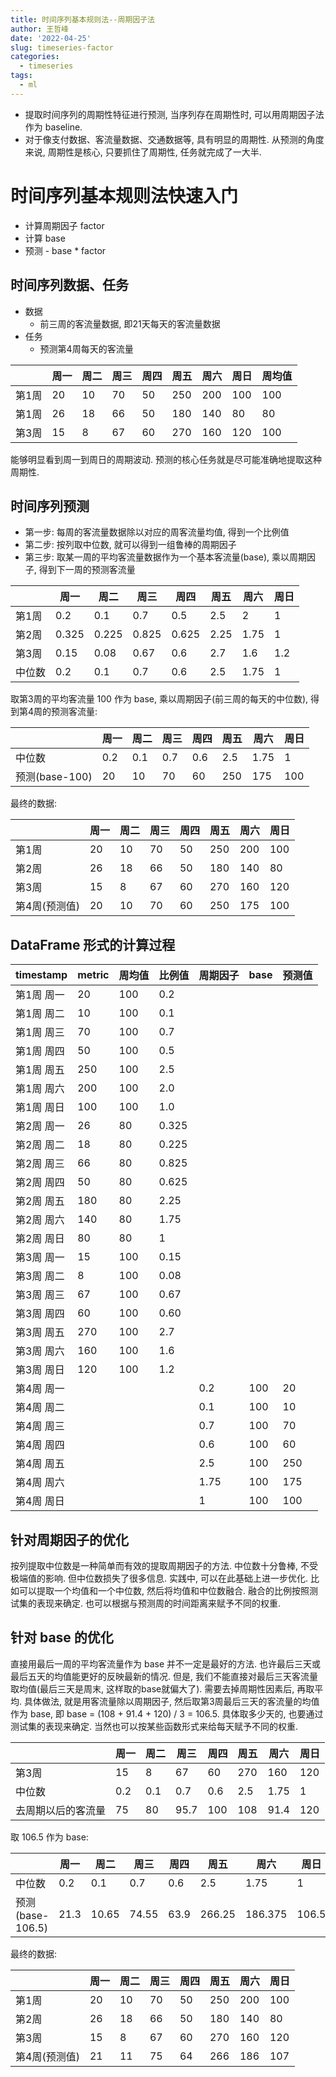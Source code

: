 ```yaml
---
title: 时间序列基本规则法--周期因子法
author: 王哲峰
date: '2022-04-25'
slug: timeseries-factor
categories:
  - timeseries
tags:
  - ml
---
```





- 提取时间序列的周期性特征进行预测, 当序列存在周期性时, 可以用周期因子法作为 baseline.
- 对于像支付数据、客流量数据、交通数据等, 具有明显的周期性. 从预测的角度来说, 周期性是核心, 只要抓住了周期性, 任务就完成了一大半.

# 时间序列基本规则法快速入门

   - 计算周期因子 factor
   - 计算 base
   - 预测 - base \* factor

## 时间序列数据、任务

- 数据
  - 前三周的客流量数据, 即21天每天的客流量数据
- 任务
  - 预测第4周每天的客流量


|       | 周一 | 周二 | 周三 | 周四 | 周五 | 周六 | 周日 | 周均值 |
|-------|------|------|------|------|------|------|------|--------|
| 第1周 | 20   | 10   | 70   | 50   | 250  | 200  | 100  | 100    |
| 第1周 | 26   | 18   | 66   | 50   | 180  | 140  | 80   | 80     |
| 第3周 | 15   | 8    | 67   | 60   | 270  | 160  | 120  | 100    |

能够明显看到周一到周日的周期波动. 预测的核心任务就是尽可能准确地提取这种周期性. 

## 时间序列预测

- 第一步: 每周的客流量数据除以对应的周客流量均值, 得到一个比例值
- 第二步: 按列取中位数, 就可以得到一组鲁棒的周期因子
- 第三步: 取某一周的平均客流量数据作为一个基本客流量(base), 乘以周期因子, 得到下一周的预测客流量

|       | 周一  | 周二  | 周三  | 周四  | 周五 | 周六 | 周日 |
|-------|------|------|------|------|------|------|------|
| 第1周  | 0.2   | 0.1   | 0.7   | 0.5   | 2.5  | 2    | 1    |
| 第2周  | 0.325 | 0.225 | 0.825 | 0.625 | 2.25 | 1.75 | 1    |
| 第3周  | 0.15  | 0.08  | 0.67  | 0.6   | 2.7  | 1.6  | 1.2  |
| 中位数 | 0.2   | 0.1   | 0.7   | 0.6   | 2.5  | 1.75 | 1    |

取第3周的平均客流量 100 作为
base, 乘以周期因子(前三周的每天的中位数), 得到第4周的预测客流量: 

|                | 周一 | 周二 | 周三 | 周四 | 周五 | 周六 | 周日 |
|----------------|------|------|------|------|------|------|------|
| 中位数         | 0.2  | 0.1  | 0.7  | 0.6  | 2.5  | 1.75 | 1    |
| 预测(base-100) | 20   | 10   | 70   | 60   | 250  | 175  | 100  |

最终的数据: 


|               | 周一 | 周二 | 周三 | 周四 | 周五 | 周六 | 周日 |
|---------------|------|------|------|------|------|------|------|
| 第1周         | 20   | 10   | 70   | 50   | 250  | 200  | 100  |
| 第2周         | 26   | 18   | 66   | 50   | 180  | 140  | 80   |
| 第3周         | 15   | 8    | 67   | 60   | 270  | 160  | 120  |
| 第4周(预测值) | 20   | 10   | 70   | 60   | 250  | 175  | 100  |


## DataFrame 形式的计算过程

| timestamp  | metric | 周均值 | 比例值 | 周期因子 | base | 预测值 |
|------------|--------|-------|-------|---------|------|-------|
| 第1周 周一 | 20     | 100    | 0.2    |          |      |        |
| 第1周 周二 | 10     | 100    | 0.1    |          |      |        |
| 第1周 周三 | 70     | 100    | 0.7    |          |      |        |
| 第1周 周四 | 50     | 100    | 0.5    |          |      |        |
| 第1周 周五 | 250    | 100    | 2.5    |          |      |        |
| 第1周 周六 | 200    | 100    | 2.0    |          |      |        |
| 第1周 周日 | 100    | 100    | 1.0    |          |      |        |
| 第2周 周一 | 26     | 80     | 0.325  |          |      |        |
| 第2周 周二 | 18     | 80     | 0.225  |          |      |        |
| 第2周 周三 | 66     | 80     | 0.825  |          |      |        |
| 第2周 周四 | 50     | 80     | 0.625  |          |      |        |
| 第2周 周五 | 180    | 80     | 2.25   |          |      |        |
| 第2周 周六 | 140    | 80     | 1.75   |          |      |        |
| 第2周 周日 | 80     | 80     | 1      |          |      |        |
| 第3周 周一 | 15     | 100    | 0.15   |          |      |        |
| 第3周 周二 | 8      | 100    | 0.08   |          |      |        |
| 第3周 周三 | 67     | 100    | 0.67   |          |      |        |
| 第3周 周四 | 60     | 100    | 0.60   |          |      |        |
| 第3周 周五 | 270    | 100    | 2.7    |          |      |        |
| 第3周 周六 | 160    | 100    | 1.6    |          |      |        |
| 第3周 周日 | 120    | 100    | 1.2    |          |      |        |
| 第4周 周一 |        |        |        | 0.2      | 100  | 20     |
| 第4周 周二 |        |        |        | 0.1      | 100  | 10     |
| 第4周 周三 |        |        |        | 0.7      | 100  | 70     |
| 第4周 周四 |        |        |        | 0.6      | 100  | 60     |
| 第4周 周五 |        |        |        | 2.5      | 100  | 250    |
| 第4周 周六 |        |        |        | 1.75     | 100  | 175    |
| 第4周 周日 |        |        |        | 1        | 100  | 100    |


## 针对周期因子的优化

按列提取中位数是一种简单而有效的提取周期因子的方法. 中位数十分鲁棒, 不受极端值的影响. 
但中位数损失了很多信息. 实践中, 可以在此基础上进一步优化. 
比如可以提取一个均值和一个中位数, 然后将均值和中位数融合. 
融合的比例按照测试集的表现来确定. 也可以根据与预测周的时间距离来赋予不同的权重. 


## 针对 base 的优化

直接用最后一周的平均客流量作为 base 并不一定是最好的方法. 
也许最后三天或最后五天的均值能更好的反映最新的情况. 
但是, 我们不能直接对最后三天客流量取均值(最后三天是周末, 这样取的base就偏大了). 
需要去掉周期性因素后, 再取平均. 具体做法, 就是用客流量除以周期因子, 
然后取第3周最后三天的客流量的均值作为 base, 
即 base = (108 + 91.4 + 120) / 3 = 106.5. 
具体取多少天的, 也要通过测试集的表现来确定. 当然也可以按某些函数形式来给每天赋予不同的权重. 

|                    | 周一 | 周二 | 周三 | 周四 | 周五 | 周六 | 周日 |
|--------------------|------|------|------|------|------|------|------|
| 第3周              | 15   | 8    | 67   | 60   | 270  | 160  | 120  |
| 中位数             | 0.2  | 0.1  | 0.7  | 0.6  | 2.5  | 1.75 | 1    |
| 去周期以后的客流量 | 75   | 80   | 95.7 | 100  | 108  | 91.4 | 120  |

取 106.5 作为 base: 

|                  | 周一 | 周二  | 周三  | 周四 | 周五   | 周六    | 周日  |
|------------------|------|-------|-------|------|--------|---------|-------|
| 中位数           | 0.2  | 0.1   | 0.7   | 0.6  | 2.5    | 1.75    | 1     |
| 预测(base-106.5) | 21.3 | 10.65 | 74.55 | 63.9 | 266.25 | 186.375 | 106.5 |


最终的数据: 

|               | 周一 | 周二 | 周三 | 周四 | 周五 | 周六 | 周日 |
|---------------|------|------|------|------|------|------|------|
| 第1周         | 20   | 10   | 70   | 50   | 250  | 200  | 100  |
| 第2周         | 26   | 18   | 66   | 50   | 180  | 140  | 80   |
| 第3周         | 15   | 8    | 67   | 60   | 270  | 160  | 120  |
| 第4周(预测值) | 21   | 11   | 75   | 64   | 266  | 186  | 107  |


